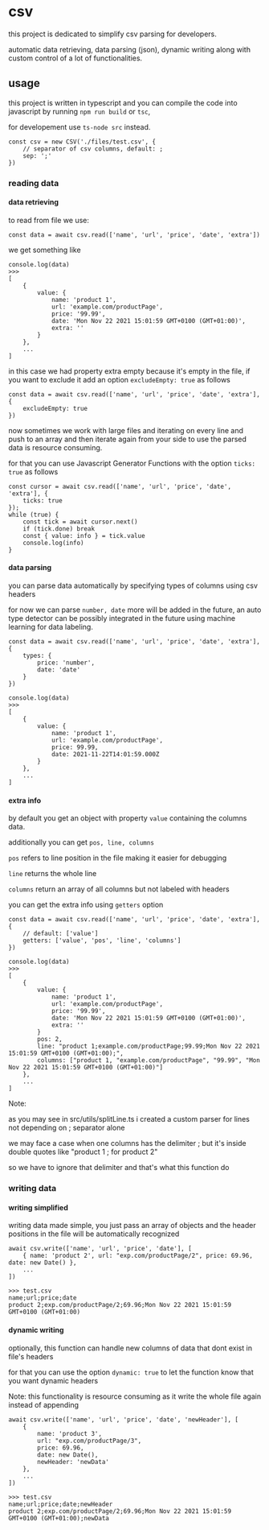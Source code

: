 # csv

this project is dedicated to simplify csv parsing for developers.

automatic data retrieving, data parsing (json), dynamic writing along with custom control of a lot of functionalities.

## usage

this project is written in typescript and you can compile the code into javascript by running `npm run build` or `tsc`,

for developement use `ts-node src` instead.


```
const csv = new CSV('./files/test.csv', {
    // separator of csv columns, default: ;
    sep: ';'
})
```

### reading data

#### data retrieving
to read from file we use:

```
const data = await csv.read(['name', 'url', 'price', 'date', 'extra'])
```

we get something like
```
console.log(data)
>>>
[
    {
        value: {
            name: 'product 1',
            url: 'example.com/productPage',
            price: '99.99',
            date: 'Mon Nov 22 2021 15:01:59 GMT+0100 (GMT+01:00)',
            extra: ''
        }
    },
    ...
]
```

in this case we had property extra empty because it's empty in the file, if you want to exclude it add an option `excludeEmpty: true` as follows
```
const data = await csv.read(['name', 'url', 'price', 'date', 'extra'], {
    excludeEmpty: true
})
```

now sometimes we work with large files and iterating on every line and push to an array and then iterate again from your side to use the parsed data is resource consuming.

for that you can use Javascript Generator Functions with the option `ticks: true` as follows

```
const cursor = await csv.read(['name', 'url', 'price', 'date', 'extra'], {
    ticks: true
});
while (true) {
    const tick = await cursor.next()
    if (tick.done) break
    const { value: info } = tick.value
    console.log(info)
}
```

#### data parsing
you can parse data automatically by specifying types of columns using csv headers

for now we can parse `number, date` more will be added in the future, an auto type detector can be possibly integrated in the future using machine learning for data labeling.

```
const data = await csv.read(['name', 'url', 'price', 'date', 'extra'], {
    types: {
        price: 'number',
        date: 'date'
    }
})
```
```
console.log(data)
>>>
[
    {
        value: {
            name: 'product 1', 
            url: 'example.com/productPage', 
            price: 99.99, 
            date: 2021-11-22T14:01:59.000Z
        }
    },
    ...
]
```

#### extra info
by default you get an object with property `value` containing the columns data.

additionally you can get `pos, line, columns`

`pos` refers to line position in the file making it easier for debugging

`line` returns the whole line

`columns` return an array of all columns but not labeled with headers

you can get the extra info using `getters` option

```
const data = await csv.read(['name', 'url', 'price', 'date', 'extra'], {
    // default: ['value']
    getters: ['value', 'pos', 'line', 'columns']
})
```
```
console.log(data)
>>>
[
    {
        value: {
            name: 'product 1',
            url: 'example.com/productPage',
            price: '99.99',
            date: 'Mon Nov 22 2021 15:01:59 GMT+0100 (GMT+01:00)',
            extra: ''
        }
        pos: 2,
        line: "product 1;example.com/productPage;99.99;Mon Nov 22 2021 15:01:59 GMT+0100 (GMT+01:00);",
        columns: ["product 1, "example.com/productPage", "99.99", "Mon Nov 22 2021 15:01:59 GMT+0100 (GMT+01:00)"]
    },
    ...
]
```

Note:

as you may see in src/utils/splitLine.ts i created a custom parser for lines not depending on ; separator alone

we may face a case when one columns has the delimiter ; but it's inside double quotes like "product 1 ; for product 2"

so we have to ignore that delimiter and that's what this function do

### writing data

#### writing simplified
writing data made simple, you just pass an array of objects and the header positions in the file will be automatically recognized

```
await csv.write(['name', 'url', 'price', 'date'], [
    { name: 'product 2', url: "exp.com/productPage/2", price: 69.96, date: new Date() },
    ...
])
```
```
>>> test.csv
name;url;price;date
product 2;exp.com/productPage/2;69.96;Mon Nov 22 2021 15:01:59 GMT+0100 (GMT+01:00)
```

#### dynamic writing
optionally, this function can handle new columns of data that dont exist in file's headers

for that you can use the option `dynamic: true` to let the function know that you want dynamic headers

Note: this functionality is resource consuming as it write the whole file again instead of appending

```
await csv.write(['name', 'url', 'price', 'date', 'newHeader'], [
    {
        name: 'product 3',
        url: "exp.com/productPage/3",
        price: 69.96,
        date: new Date(),
        newHeader: 'newData'
    },
    ...
])
```
```
>>> test.csv
name;url;price;date;newHeader
product 2;exp.com/productPage/2;69.96;Mon Nov 22 2021 15:01:59 GMT+0100 (GMT+01:00);newData
```